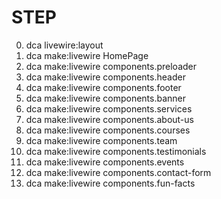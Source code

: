 # STEP
0. dca livewire:layout
1. dca make:livewire HomePage
2. dca make:livewire components.preloader
3. dca make:livewire components.header
4. dca make:livewire components.footer
5. dca make:livewire components.banner
6. dca make:livewire components.services
7. dca make:livewire components.about-us
8. dca make:livewire components.courses
9. dca make:livewire components.team
10. dca make:livewire components.testimonials
11. dca make:livewire components.events
12. dca make:livewire components.contact-form
13. dca make:livewire components.fun-facts